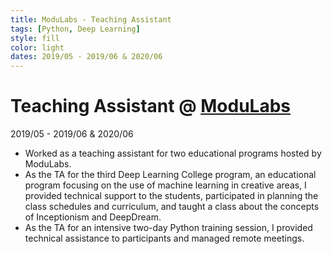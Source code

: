 ```yaml
---
title: ModuLabs - Teaching Assistant
tags: [Python, Deep Learning]
style: fill
color: light
dates: 2019/05 - 2019/06 & 2020/06
---
```


<!-- (Optional) Image -->


<!-- Title, Organization, Employment Type, and Duration -->
# Teaching Assistant @ [ModuLabs](https://modulabs.co.kr/)

2019/05 - 2019/06 & 2020/06

<!-- Work, Responsibilities, and Activities -->
* Worked as a teaching assistant for two educational programs hosted by ModuLabs.
* As the TA for the third Deep Learning College program, an educational program focusing on the use of machine learning in creative areas, I provided technical support to the students, participated in planning the class schedules and curriculum, and taught a class about the concepts of Inceptionism and DeepDream.
* As the TA for an intensive two-day Python training session, I provided technical assistance to participants and managed remote meetings.